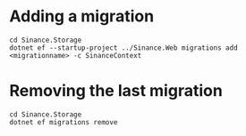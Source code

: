 # Adding a migration
```
cd Sinance.Storage
dotnet ef --startup-project ../Sinance.Web migrations add <migrationname> -c SinanceContext
```

# Removing the last migration
```
cd Sinance.Storage
dotnet ef migrations remove
```